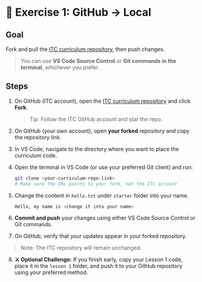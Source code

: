 # 🧪 Exercise 1: GitHub → Local

## Goal
Fork and pull the [ITC curriculum repository](https://github.com/SIMITClub/ITCamp-Frontendamentals), then push changes.  
> You can use **VS Code Source Control** or **Git commands in the terminal**, whichever you prefer.

## Steps

1. On GitHub (ITC account), open the [ITC curriculum repository](https://github.com/SIMITClub/ITCamp-Frontendamentals) and click **Fork**.  
   > Tip: Follow the ITC GitHub account and star the repo.

2. On GitHub (your own account), open **your forked** repository and copy the repository link.

3. In VS Code, navigate to the directory where you want to place the curriculum code.

4. Open the terminal in VS Code (or use your preferred Git client) and run:

   ```bash
   git clone <your-curriculum-repo-link>
   # Make sure the URL points to your fork, not the ITC account
   ```

5. Change the content in `hello.txt` under `starter` folder into your name.

   ```bash
   Hello, my name is <change it into your name>
   ```

6. **Commit and push** your changes using either VS Code Source Control or Git commands.

7. On GitHub, verify that your updates appear in your forked repository.  
> Note: The ITC repository will remain unchanged.

8. **⚔️ Optional Challenge:** If you finish early, copy your Lesson 1 code, place it in the `lesson 1` folder, and push it to your GitHub repository using your preferred method.
